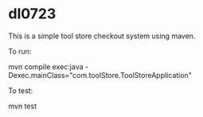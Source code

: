 # dl0723
This is a simple tool store checkout system using maven.

To run:

mvn compile exec:java -Dexec.mainClass="com.toolStore.ToolStoreApplication"

To test:

mvn test
